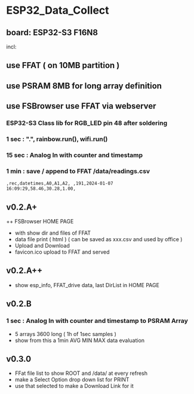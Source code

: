 # ESP32_Data_Collect
## board: ESP32-S3 F16N8
incl:<br/>
## use FFAT ( on 10MB partition )
## use PSRAM 8MB for long array definition
## use FSBrowser use FFAT via webserver 
### ESP32-S3 Class lib for RGB_LED pin 48 after soldering

### 1 sec : ".", rainbow.run(), wifi.run()

### 15 sec : Analog In with counter and timestamp

### 1 min : save / append to FFAT /data/readings.csv

<CODE>,rec,datetimes,A0,A1,A2,
,191,2024-01-07 16:09:29,58.46,30.28,1.00,</CODE>



## v0.2.A+

++ FSBrowser HOME PAGE

* with show dir and files of FFAT<br/>
* data file print ( html ) ( can be saved as xxx.csv and used by office )<br/>
* Upload and Download<br/>
* favicon.ico upload to FFAT and served<br/>

## v0.2.A++
* show esp_info, FFAT_drive data, last DirList in HOME PAGE

## v0.2.B
### 1 sec : Analog In with counter and timestamp to PSRAM Array
* 5 arrays 3600 long ( 1h of 1sec samples )<br/>
* show from this a 1min AVG MIN MAX data evaluation<br/>

## v0.3.0
* FFat file list to show ROOT and /data/ at every refresh<br/>
* make a Select Option drop down list for PRINT<br/>
* use that selected to make a Download Link for it<br/>
